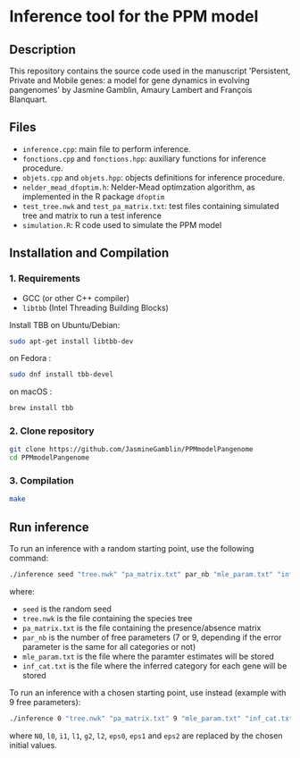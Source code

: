 # Inference tool for the PPM model

## Description
This repository contains the source code used in the manuscript 'Persistent, Private and Mobile genes: a model for gene dynamics in evolving pangenomes' by Jasmine Gamblin, Amaury Lambert and François Blanquart.

## Files
- `inference.cpp`: main file to perform inference.
- `fonctions.cpp` and `fonctions.hpp`: auxiliary functions for inference procedure.
- `objets.cpp` and `objets.hpp`: objects definitions for inference procedure.
- `nelder_mead_dfoptim.h`: Nelder-Mead optimzation algorithm, as implemented in the R package `dfoptim`
- `test_tree.nwk` and `test_pa_matrix.txt`: test files containing simulated tree and matrix to run a test inference
- `simulation.R`: R code used to simulate the PPM model

## Installation and Compilation

### 1. Requirements
- GCC (or other C++ compiler)
- `libtbb` (Intel Threading Building Blocks)

Install TBB on Ubuntu/Debian:
```sh
sudo apt-get install libtbb-dev
```
on Fedora :
```sh
sudo dnf install tbb-devel
```
on macOS :
```sh
brew install tbb
```

### 2. Clone repository
```sh
git clone https://github.com/JasmineGamblin/PPMmodelPangenome
cd PPMmodelPangenome
```

### 3. Compilation
```sh
make
```

## Run inference
To run an inference with a random starting point, use the following command:
```sh
./inference seed "tree.nwk" "pa_matrix.txt" par_nb "mle_param.txt" "inf_cat.txt"
```
where:
- `seed` is the random seed
- `tree.nwk` is the file containing the species tree
- `pa_matrix.txt` is the file containing the presence/absence matrix
- `par_nb` is the number of free parameters (7 or 9, depending if the error parameter is the same for all categories or not)
- `mle_param.txt` is the file where the paramter estimates will be stored
- `inf_cat.txt` is the file where the inferred category for each gene will be stored


To run an inference with a chosen starting point, use instead (example with 9 free parameters):
```sh
./inference 0 "tree.nwk" "pa_matrix.txt" 9 "mle_param.txt" "inf_cat.txt" N0 l0 i1 l1 g2 l2 eps0 eps1 eps2
```
where `N0`, `l0`, `i1`, `l1`, `g2`, `l2`, `eps0`, `eps1` and `eps2` are replaced by the chosen initial values.
